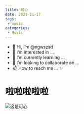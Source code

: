 ```yaml
---
title: 可心
date: 2021-11-17
tags:
 - music
categories: 
 - Music
---
```

- 👋 Hi, I’m @ngwszsd
- 👀 I’m interested in ...
- 🌱 I’m currently learning ...
- 💞️ I’m looking to collaborate on ...
- 📫 How to reach me ... ✨
 
# 啦啦啦啦啦
![这是可心](https://s3.bmp.ovh/imgs/2021/11/e3fcddbf6eea732f.jpg "Magic Gardens")
